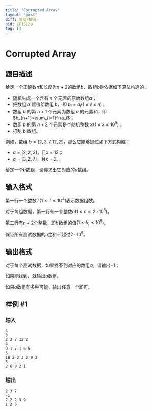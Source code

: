 ```yaml
---
title: "Corrupted Array"
layout: "post"
diff: 普及/提高-
pid: CF1512D
tag: []
---
```


# Corrupted Array

## 题目描述

给定一个正整数$n$和长度为$n+2$的数组$b$，数组$b$是依据如下算法构造的：

- 随机生成一个含有 $n$ 个元素的原始数组$a$；
- 把数组 $a$ 赋值给数组 $b$，即 $b_i=a_i(1\le i\le n)$；
- 数组 $b$ 的第 $n+1$ 个元素为数组 $a$ 的元素和，即 $b_{n+1}=\sum_{i=1}^na_i$；
- 数组 $b$ 的第 $n+2$ 个元素是个随机整数 $x(1\le x\le10^9)$；
- 打乱 $b$ 数组。

例如，数组 $b=[2,3,7,12,2]$，那么它能够通过如下方式构建：

- $a=[2,2,3]$，且$x=12$；
- $a=[3,2,7]$，且$x=2$。

给定一个$b$数组，请你求出它对应的$a$数组。

## 输入格式

第一行一个整数$T(1\le T\le10^4)$表示数据组数。

对于每组数据，第一行有一个整数$n(1\le n\le2\cdot10^5)$。

第二行有$n+2$个整数，即$b$数组的值$(1\le b_i\le10^9)$。

保证所有测试数据的$n$之和不超过$2\cdot10^5$。

## 输出格式

对于每个测试数据，如果找不到对应的数组$a$，请输出$-1$；

如果能找到，就输出$a$数组。

如果$a$数组有多种可能，输出任意一个即可。

## 样例 #1

### 输入

```
4
3
2 3 7 12 2
4
9 1 7 1 6 5
5
18 2 2 3 2 9 2
3
2 6 9 2 1
```

### 输出

```
2 3 7 
-1
2 2 2 3 9 
1 2 6
```

